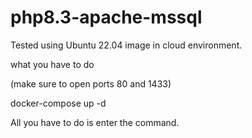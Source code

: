 # php8.3-apache-mssql
Tested using Ubuntu 22.04 image in cloud environment.

what you have to do

(make sure to open ports 80 and 1433)

docker-compose up -d

All you have to do is enter the command.


